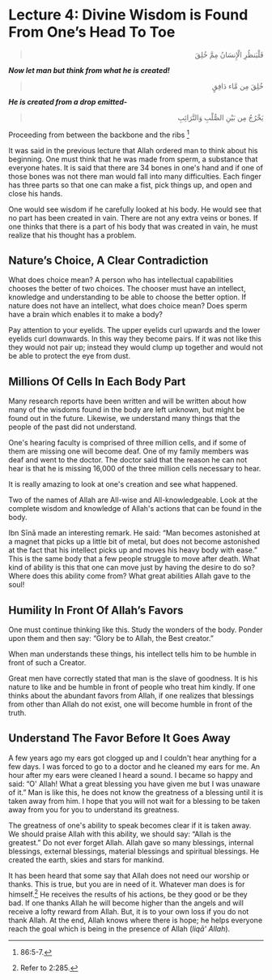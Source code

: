 Lecture 4: Divine Wisdom is Found From One’s Head To Toe
========================================================

<blockquote dir="rtl">
  <p>
فَلْيَنظُرِ الْإِنسَانُ مِمَّ خُلِقَ
  </p>
</blockquote>

***Now let man but think from what he is created!***

<blockquote dir="rtl">
  <p>
خُلِقَ مِن مَّاء دَافِقٍ
  </p>
</blockquote>

***He is created from a drop emitted-***

<blockquote dir="rtl">
  <p>
يَخْرُجُ مِن بَيْنِ الصُّلْبِ وَالتَّرَائِبِ
  </p>
</blockquote>

Proceeding from between the backbone and the ribs [^1]

It was said in the previous lecture that Allah ordered man to think
about his beginning. One must think that he was made from sperm, a
substance that everyone hates. It is said that there are 34 bones in
one's hand and if one of those bones was not there man would fall into
many difficulties. Each finger has three parts so that one can make a
fist, pick things up, and open and close his hands.

One would see wisdom if he carefully looked at his body. He would see
that no part has been created in vain. There are not any extra veins or
bones. If one thinks that there is a part of his body that was created
in vain, he must realize that his thought has a problem.

Nature’s Choice, A Clear Contradiction
--------------------------------------

What does choice mean? A person who has intellectual capabilities
chooses the better of two choices. The chooser must have an intellect,
knowledge and understanding to be able to choose the better option. If
nature does not have an intellect, what does choice mean? Does sperm
have a brain which enables it to make a body?

Pay attention to your eyelids. The upper eyelids curl upwards and the
lower eyelids curl downwards. In this way they become pairs. If it was
not like this they would not pair up; instead they would clump up
together and would not be able to protect the eye from dust.

Millions Of Cells In Each Body Part
-----------------------------------

Many research reports have been written and will be written about how
many of the wisdoms found in the body are left unknown, but might be
found out in the future. Likewise, we understand many things that the
people of the past did not understand.

One's hearing faculty is comprised of three million cells, and if some
of them are missing one will become deaf. One of my family members was
deaf and went to the doctor. The doctor said that the reason he can not
hear is that he is missing 16,000 of the three million cells necessary
to hear.

It is really amazing to look at one's creation and see what happened.

Two of the names of Allah are All-wise and All-knowledgeable. Look at
the complete wisdom and knowledge of Allah's actions that can be found
in the body.

Ibn Sīnā made an interesting remark. He said: “Man becomes astonished at
a magnet that picks up a little bit of metal, but does not become
astonished at the fact that his intellect picks up and moves his heavy
body with ease.” This is the same body that a few people struggle to
move after death. What kind of ability is this that one can move just by
having the desire to do so? Where does this ability come from? What
great abilities Allah gave to the soul!

Humility In Front Of Allah’s Favors
-----------------------------------

One must continue thinking like this. Study the wonders of the body.
Ponder upon them and then say: “Glory be to Allah, the Best creator.”

When man understands these things, his intellect tells him to be humble
in front of such a Creator.

Great men have correctly stated that man is the slave of goodness. It is
his nature to like and be humble in front of people who treat him
kindly. If one thinks about the abundant favors from Allah, if one
realizes that blessings from other than Allah do not exist, one will
become humble in front of the truth.

Understand The Favor Before It Goes Away
----------------------------------------

A few years ago my ears got clogged up and I couldn't hear anything for
a few days. I was forced to go to a doctor and he cleaned my ears for
me. An hour after my ears were cleaned I heard a sound. I became so
happy and said: “O' Allah! What a great blessing you have given me but I
was unaware of it.” Man is like this, he does not know the greatness of
a blessing until it is taken away from him. I hope that you will not
wait for a blessing to be taken away from you for you to understand its
greatness.

The greatness of one's ability to speak becomes clear if it is taken
away. We should praise Allah with this ability, we should say: “Allah is
the greatest.” Do not ever forget Allah. Allah gave so many blessings,
internal blessings, external blessings, material blessings and spiritual
blessings. He created the earth, skies and stars for mankind.

It has been heard that some say that Allah does not need our worship or
thanks. This is true, but you are in need of it. Whatever man does is
for himself.[^2] He receives the results of his actions, be they good or
be they bad. If one thanks Allah he will become higher than the angels
and will receive a lofty reward from Allah. But, it is to your own loss
if you do not thank Allah. At the end, Allah knows where there is hope;
he helps everyone reach the goal which is being in the presence of Allah
(*liqā' Allah*).

[^1]: 86:5-7.

[^2]: Refer to 2:285.


